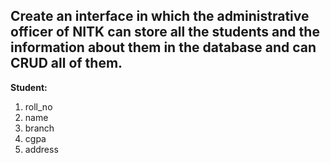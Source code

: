 ## Create an interface in which the administrative officer of NITK can store all the students and the information about them in the database and can CRUD all of them.
**Student:**
1. roll_no
2. name
3. branch
4. cgpa
5. address
